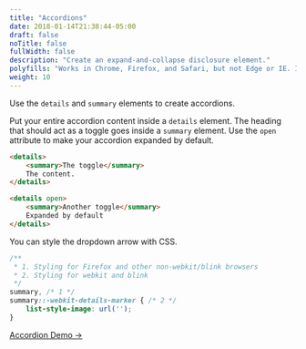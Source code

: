 ```yaml
---
title: "Accordions"
date: 2018-01-14T21:38:44-05:00
draft: false
noTitle: false
fullWidth: false
description: "Create an expand-and-collapse disclosure element."
polyfills: "Works in Chrome, Firefox, and Safari, but not Edge or IE. It defaults to fully visible content in unsupported browsers. Edge will support this once they move over to webkit."
weight: 10
---
```


Use the `details` and `summary` elements to create accordions.

Put your entire accordion content inside a `details` element. The heading that should act as a toggle goes inside a `summary` element. Use the `open` attribute to make your accordion expanded by default.

```html
<details>
	<summary>The toggle</summary>
	The content.
</details>

<details open>
	<summary>Another toggle</summary>
	Expanded by default
</details>
```

You can style the dropdown arrow with CSS.

```css
/**
 * 1. Styling for Firefox and other non-webkit/blink browsers
 * 2. Styling for webkit and blink
 */
summary, /* 1 */
summary::-webkit-details-marker { /* 2 */
	list-style-image: url('');
}
```

[Accordion Demo &rarr;](https://codepen.io/cferdinandi/pen/exoKgo)